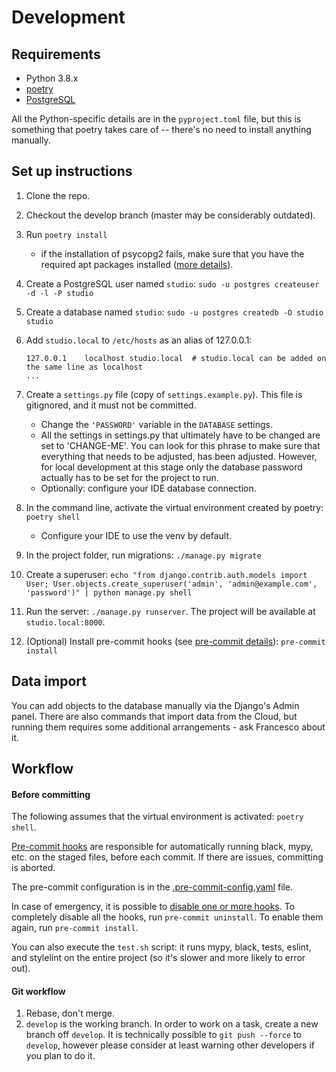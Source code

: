 # Development

## Requirements

- Python 3.8.x
- [poetry](https://python-poetry.org/)
- [PostgreSQL](https://www.postgresql.org/)

All the Python-specific details are in the `pyproject.toml` file, but this is something
that poetry takes care of -- there's no need to install anything manually.


## Set up instructions

1. Clone the repo.
2. Checkout the develop branch (master may be considerably outdated).
2. Run `poetry install`
   - if the installation of psycopg2 fails, make sure that you have the required
   apt packages installed ([more details](https://www.psycopg.org/docs/install.html#build-prerequisites)).

3. Create a PostgreSQL user named `studio`:
    ```sudo -u postgres createuser -d -l -P studio```
4. Create a database named `studio`:
    ```sudo -u postgres createdb -O studio studio```
5. Add `studio.local` to `/etc/hosts` as an alias of 127.0.0.1:
    ```
   127.0.0.1    localhost studio.local  # studio.local can be added on the same line as localhost
    ...
   ```
5. Create a `settings.py` file (copy of `settings.example.py`). This file is gitignored,
and it must not be committed.
    - Change the `'PASSWORD'` variable in the `DATABASE` settings.
    - All the settings in settings.py that ultimately have to be changed are set to 'CHANGE-ME'.
    You can look for this phrase to make sure that everything that needs to be adjusted, has been
    adjusted. However, for local development at this stage only the database password actually has
    to be set for the project to run.
    - Optionally: configure your IDE database connection.
6. In the command line, activate the virtual environment created by poetry:
    ```poetry shell```
    - Configure your IDE to use the venv by default.
7. In the project folder, run migrations: `./manage.py migrate`
8. Create a superuser: `echo "from django.contrib.auth.models import User; User.objects.create_superuser('admin', 'admin@example.com', 'password')" | python manage.py shell`
9. Run the server: `./manage.py runserver`. The project will be available at `studio.local:8000`.
10. (Optional) Install pre-commit hooks (see [pre-commit details](docs/development.md#before-commiting)):
```pre-commit install```


## Data import
You can add objects to the database manually via the Django's Admin panel.
There are also commands that import data from the Cloud, but running them requires some additional
arrangements - ask Francesco about it.


## Workflow

#### Before committing

The following assumes that the virtual environment is activated: `poetry shell`.

[Pre-commit hooks](https://pre-commit.com) are responsible for automatically running black, mypy,
etc. on the staged files, before each commit. If there are issues, committing is aborted.

The pre-commit configuration is in the [.pre-commit-config.yaml](../.pre-commit-config.yaml) file.

In case of emergency, it is possible to
[disable one or more hooks](https://pre-commit.com/#temporarily-disabling-hooks). To completely
disable all the hooks, run `pre-commit uninstall`. To enable them again, run `pre-commit install`.

You can also execute the `test.sh` script: it runs mypy, black, tests, eslint, and stylelint on the
entire project (so it's slower and more likely to error out).


#### Git workflow

1. Rebase, don't merge.
2. `develop` is the working branch. In order to work on a task, create a new branch off `develop`.
It is technically possible to `git push --force` to `develop`, however please consider at least warning
other developers if you plan to do it.
